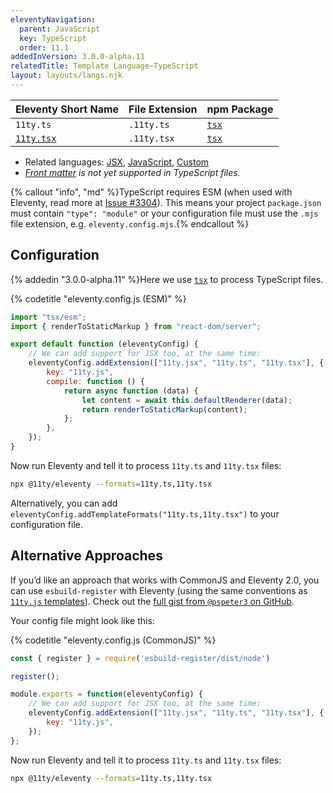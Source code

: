 ```yaml
---
eleventyNavigation:
  parent: JavaScript
  key: TypeScript
  order: 11.1
addedInVersion: 3.0.0-alpha.11
relatedTitle: Template Language—TypeScript
layout: layouts/langs.njk
---
```


<!-- {% tableofcontents "open" %} -->

| Eleventy Short Name                       | File Extension | npm Package                       |
| ----------------------------------------- | -------------- | --------------------------------- |
| `11ty.ts`                                 | `.11ty.ts`     | [`tsx`](https://tsx.is/node/esm)  |
| [`11ty.tsx`](/docs/languages/typescript/) | `.11ty.tsx`    | [`tsx`](https://tsx.is/node/esm)  |

* Related languages: [JSX](/docs/languages/jsx/), [JavaScript](/docs/languages/javascript/), [Custom](/docs/languages/custom/)
* _[Front matter](/docs/data-frontmatter/) is not yet supported in TypeScript files._

{% callout "info", "md" %}TypeScript requires ESM (when used with Eleventy, read more at [Issue #3304](https://github.com/11ty/eleventy/issues/3304)). This means your project `package.json` must contain `"type": "module"` or your configuration file must use the `.mjs` file extension, e.g. `eleventy.config.mjs`.{% endcallout %}


## Configuration

{% addedin "3.0.0-alpha.11" %}Here we use [`tsx`](https://tsx.is/node/esm) to process TypeScript files.

{% codetitle "eleventy.config.js (ESM)" %}

```js
import "tsx/esm";
import { renderToStaticMarkup } from "react-dom/server";

export default function (eleventyConfig) {
	// We can add support for JSX too, at the same time:
	eleventyConfig.addExtension(["11ty.jsx", "11ty.ts", "11ty.tsx"], {
		key: "11ty.js",
		compile: function () {
			return async function (data) {
				let content = await this.defaultRenderer(data);
				return renderToStaticMarkup(content);
			};
		},
	});
}
```

Now run Eleventy and tell it to process `11ty.ts` and `11ty.tsx` files:

```sh
npx @11ty/eleventy --formats=11ty.ts,11ty.tsx
```

Alternatively, you can add `eleventyConfig.addTemplateFormats("11ty.ts,11ty.tsx")` to your configuration file.

## Alternative Approaches

If you’d like an approach that works with CommonJS and Eleventy 2.0, you can use `esbuild-register` with Eleventy (using the same conventions as [`11ty.js` templates](/docs/languages/javascript/)). Check out the [full gist from `@pspeter3` on GitHub](https://gist.github.com/zachleat/b274ee939759b032bc320be1a03704a2).

Your config file might look like this:

{% codetitle "eleventy.config.js (CommonJS)" %}

```js
const { register } = require('esbuild-register/dist/node')

register();

module.exports = function(eleventyConfig) {
	// We can add support for JSX too, at the same time:
	eleventyConfig.addExtension(["11ty.jsx", "11ty.ts", "11ty.tsx"], {
		key: "11ty.js",
	});
};
```

Now run Eleventy and tell it to process `11ty.ts` and `11ty.tsx` files:

```sh
npx @11ty/eleventy --formats=11ty.ts,11ty.tsx
```